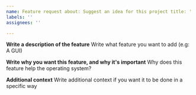 ```yaml
---
name: Feature request about: Suggest an idea for this project title: ''
labels: ''
assignees: ''

---
```


**Write a description of the feature**
Write what feature you want to add (e.g: A GUI)

**Write why you want this feature, and why it's important**
Why does this feature help the operating system?

**Additional context**
Write additional context if you want it to be done in a specific way
